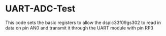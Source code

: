# UART-ADC-Test
This code sets the basic registers to allow the dspic33f09gs302 to read in data on pin AN0 and transmit it through the UART module with pin RP3
